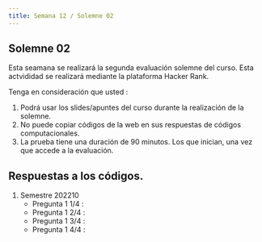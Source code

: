 ```yaml
---
title: Semana 12 / Solemne 02
---
```


## Solemne 02

Esta seamana  se realizará la segunda evaluación solemne del curso. Esta actvididad se realizará mediante la plataforma Hacker Rank.

Tenga en consideración que usted :

1. Podrá usar los slides/apuntes del curso durante la realización de la solemne.
2. No puede copiar códigos de la web en sus respuestas de códigos computacionales.
3. La prueba tiene una duración de 90 minutos. Los que inician, una vez que accede a la evaluación.

## Respuestas a los códigos.

1. Semestre 202210
    * Pregunta 1 1/4 : 
    * Pregunta 1 2/4 :
    * Pregunta 1 3/4 :
    * Pregunta 1 4/4 :
